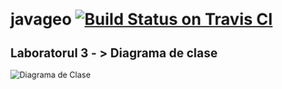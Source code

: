 # javageo [![Build Status on Travis CI](https://travis-ci.org/svidrascu/javageo.svg?branch=master)](https://travis-ci.org/svidrascu/javageo)

## Laboratorul 3 - > Diagrama de clase
![Diagrama de Clase](https://raw.githubusercontent.com/svidrascu/javageo/laborator3/diagram.png)
